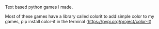 Text based python games I made.

Most of these games have a library called colorit to add simple color to my games, pip install color-it in the terminal (https://pypi.org/project/color-it)
